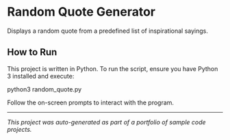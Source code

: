 # Random Quote Generator

Displays a random quote from a predefined list of inspirational sayings.

## How to Run

This project is written in Python. To run the script, ensure you have Python 3 installed and execute:

python3 random_quote.py

Follow the on-screen prompts to interact with the program.

---

*This project was auto-generated as part of a portfolio of sample code projects.*
